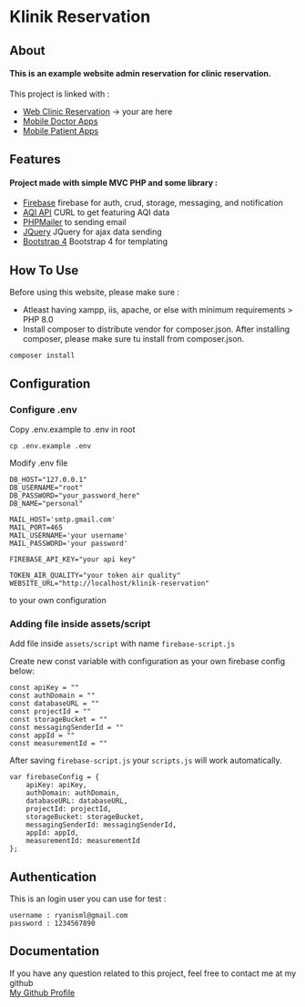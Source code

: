 # Klinik Reservation

## About 
#### This is an example website admin reservation for clinic reservation.

This project is linked with :
- [Web Clinic Reservation](https://github.com/ryanisml/klinik-reservation) -> your are here
- [Mobile Doctor Apps](https://github.com/ryanisml/ismailid-dokter-app)
- [Mobile Patient Apps](https://github.com/ryanisml/ismailid-pasien-app)

## Features
#### Project made with simple MVC PHP and some library :
- [Firebase](https://console.firebase.google.com/) firebase for auth, crud, storage, messaging, and notification
- [AQI API](https://aqicn.org/city/indonesia/samarinda) CURL to get featuring AQI data
- [PHPMailer](https://github.com/PHPMailer/PHPMailer) to sending email
- [JQuery](https://jquery.com/) JQuery for ajax data sending
- [Bootstrap 4](https://getbootstrap.com/) Bootstrap 4 for templating

## How To Use
Before using this website, please make sure :
* Atleast having xampp, iis, apache, or else with minimum requirements > PHP 8.0
* Install composer to distribute vendor for composer.json.
After installing composer, please make sure tu install from composer.json.
```
composer install
```

## Configuration
### Configure .env
Copy .env.example to .env in root
```
cp .env.example .env
```
Modify .env file
```
DB_HOST="127.0.0.1"
DB_USERNAME="root"
DB_PASSWORD="your_password_here"
DB_NAME="personal"

MAIL_HOST='smtp.gmail.com'
MAIL_PORT=465
MAIL_USERNAME='your username'
MAIL_PASSWORD='your password'

FIREBASE_API_KEY="your api key"

TOKEN_AIR_QUALITY="your token air quality"
WEBSITE_URL="http://localhost/klinik-reservation"
```
to your own configuration

### Adding file inside assets/script
Add file inside `assets/script` with name `firebase-script.js`

Create new const variable with configuration as your own firebase config below:
```
const apiKey = ""
const authDomain = ""
const databaseURL = ""
const projectId = ""
const storageBucket = ""
const messagingSenderId = ""
const appId = ""
const measurementId = ""
```

After saving `firebase-script.js` your `scripts.js` will work automatically.
```
var firebaseConfig = {
    apiKey: apiKey,
    authDomain: authDomain,
    databaseURL: databaseURL,
    projectId: projectId,
    storageBucket: storageBucket,
    messagingSenderId: messagingSenderId,
    appId: appId,
    measurementId: measurementId
};
```

## Authentication
This is an login user you can use for test :
```
username : ryanisml@gmail.com
password : 1234567890
```

## Documentation
If you have any question related to this project, feel free to contact me at my github <br/>
[My Github Profile](https://github.com/ryanisml)
